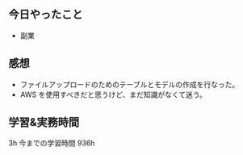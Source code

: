 ## 今日やったこと

- 副業

## 感想

- ファイルアップロードのためのテーブルとモデルの作成を行なった。
- AWS を使用すべきだと思うけど、まだ知識がなくて迷う。

## 学習&実務時間

3h
今までの学習時間 936h
